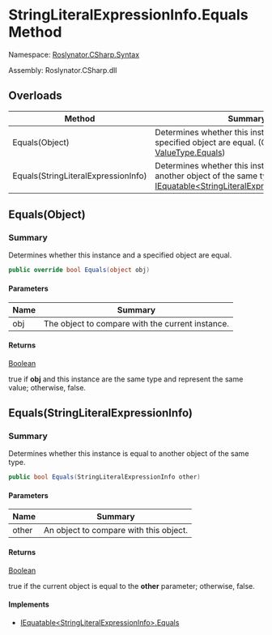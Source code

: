 # StringLiteralExpressionInfo\.Equals Method

Namespace: [Roslynator.CSharp.Syntax](../../README.md)

Assembly: Roslynator\.CSharp\.dll

## Overloads

| Method | Summary |
| ------ | ------- |
| Equals\(Object\) | Determines whether this instance and a specified object are equal\. \(Overrides [ValueType.Equals](https://docs.microsoft.com/en-us/dotnet/api/system.valuetype.equals)\) |
| Equals\(StringLiteralExpressionInfo\) | Determines whether this instance is equal to another object of the same type\. \(Implements [IEquatable\<StringLiteralExpressionInfo>.Equals](https://docs.microsoft.com/en-us/dotnet/api/system.iequatable-1.equals)\) |

## Equals\(Object\)

### Summary

Determines whether this instance and a specified object are equal\.

```csharp
public override bool Equals(object obj)
```

#### Parameters

| Name | Summary |
| ---- | ------- |
| obj | The object to compare with the current instance\.  |

#### Returns

[Boolean](https://docs.microsoft.com/en-us/dotnet/api/system.boolean)

true if **obj** and this instance are the same type and represent the same value; otherwise, false\. 

## Equals\(StringLiteralExpressionInfo\)

### Summary

Determines whether this instance is equal to another object of the same type\.

```csharp
public bool Equals(StringLiteralExpressionInfo other)
```

#### Parameters

| Name | Summary |
| ---- | ------- |
| other | An object to compare with this object\. |

#### Returns

[Boolean](https://docs.microsoft.com/en-us/dotnet/api/system.boolean)

true if the current object is equal to the **other** parameter; otherwise, false\.

#### Implements

* [IEquatable\<StringLiteralExpressionInfo>.Equals](https://docs.microsoft.com/en-us/dotnet/api/system.iequatable-1.equals)
